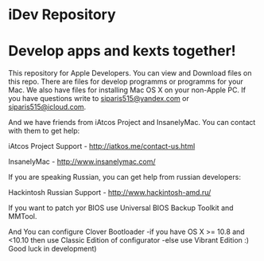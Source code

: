 # iDev Repository
# Develop apps and kexts together!
This repository for Apple Developers. 
You can view and Download files on this repo.
There are files for develop programms or programms for your Mac.
We also have files for installing Mac OS X on your non-Apple PC.
If you have questions write to siparis515@yandex.com or siparis515@icloud.com.

   And we have friends from iAtcos Project and InsanelyMac. You can contact with them to get help: 

iAtcos Project Support - http://iatkos.me/contact-us.html

InsanelyMac - http://www.insanelymac.com/

   If you are speaking Russian, you can get help from russian developers:

Hackintosh Russian Support - http://www.hackintosh-amd.ru/

If you want to patch yor BIOS use Universal BIOS Backup Toolkit and MMTool.

And You can configure Clover Bootloader 
-if you have OS X >= 10.8 and <10.10 then use Classic Edition of configurator
-else use Vibrant Edition :)
   Good luck in development)
